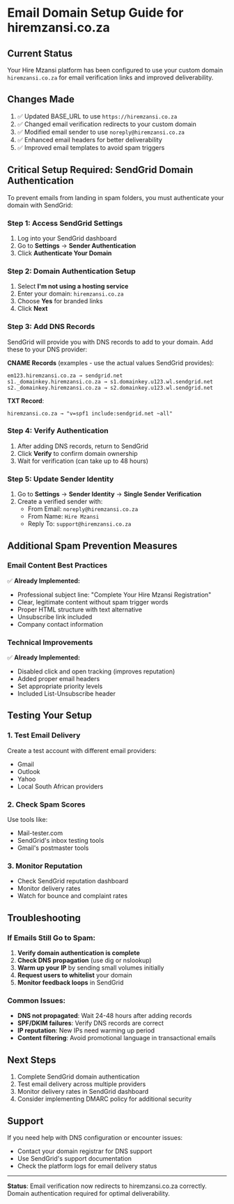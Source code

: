 # Email Domain Setup Guide for hiremzansi.co.za

## Current Status
Your Hire Mzansi platform has been configured to use your custom domain `hiremzansi.co.za` for email verification links and improved deliverability.

## Changes Made
1. ✅ Updated BASE_URL to use `https://hiremzansi.co.za`
2. ✅ Changed email verification redirects to your custom domain
3. ✅ Modified email sender to use `noreply@hiremzansi.co.za`
4. ✅ Enhanced email headers for better deliverability
5. ✅ Improved email templates to avoid spam triggers

## Critical Setup Required: SendGrid Domain Authentication

To prevent emails from landing in spam folders, you must authenticate your domain with SendGrid:

### Step 1: Access SendGrid Settings
1. Log into your SendGrid dashboard
2. Go to **Settings** → **Sender Authentication**
3. Click **Authenticate Your Domain**

### Step 2: Domain Authentication Setup
1. Select **I'm not using a hosting service**
2. Enter your domain: `hiremzansi.co.za`
3. Choose **Yes** for branded links
4. Click **Next**

### Step 3: Add DNS Records
SendGrid will provide you with DNS records to add to your domain. Add these to your DNS provider:

**CNAME Records** (examples - use the actual values SendGrid provides):
```
em123.hiremzansi.co.za → sendgrid.net
s1._domainkey.hiremzansi.co.za → s1.domainkey.u123.wl.sendgrid.net
s2._domainkey.hiremzansi.co.za → s2.domainkey.u123.wl.sendgrid.net
```

**TXT Record**:
```
hiremzansi.co.za → "v=spf1 include:sendgrid.net ~all"
```

### Step 4: Verify Authentication
1. After adding DNS records, return to SendGrid
2. Click **Verify** to confirm domain ownership
3. Wait for verification (can take up to 48 hours)

### Step 5: Update Sender Identity
1. Go to **Settings** → **Sender Identity** → **Single Sender Verification**
2. Create a verified sender with:
   - From Email: `noreply@hiremzansi.co.za`
   - From Name: `Hire Mzansi`
   - Reply To: `support@hiremzansi.co.za`

## Additional Spam Prevention Measures

### Email Content Best Practices
✅ **Already Implemented:**
- Professional subject line: "Complete Your Hire Mzansi Registration"
- Clear, legitimate content without spam trigger words
- Proper HTML structure with text alternative
- Unsubscribe link included
- Company contact information

### Technical Improvements
✅ **Already Implemented:**
- Disabled click and open tracking (improves reputation)
- Added proper email headers
- Set appropriate priority levels
- Included List-Unsubscribe header

## Testing Your Setup

### 1. Test Email Delivery
Create a test account with different email providers:
- Gmail
- Outlook
- Yahoo
- Local South African providers

### 2. Check Spam Scores
Use tools like:
- Mail-tester.com
- SendGrid's inbox testing tools
- Gmail's postmaster tools

### 3. Monitor Reputation
- Check SendGrid reputation dashboard
- Monitor delivery rates
- Watch for bounce and complaint rates

## Troubleshooting

### If Emails Still Go to Spam:
1. **Verify domain authentication is complete**
2. **Check DNS propagation** (use dig or nslookup)
3. **Warm up your IP** by sending small volumes initially
4. **Request users to whitelist** your domain
5. **Monitor feedback loops** in SendGrid

### Common Issues:
- **DNS not propagated**: Wait 24-48 hours after adding records
- **SPF/DKIM failures**: Verify DNS records are correct
- **IP reputation**: New IPs need warming up period
- **Content filtering**: Avoid promotional language in transactional emails

## Next Steps
1. Complete SendGrid domain authentication
2. Test email delivery across multiple providers
3. Monitor delivery rates in SendGrid dashboard
4. Consider implementing DMARC policy for additional security

## Support
If you need help with DNS configuration or encounter issues:
- Contact your domain registrar for DNS support
- Use SendGrid's support documentation
- Check the platform logs for email delivery status

---
**Status**: Email verification now redirects to hiremzansi.co.za correctly. Domain authentication required for optimal deliverability.